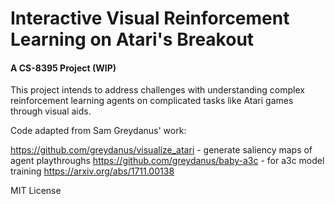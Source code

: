 # Interactive Visual Reinforcement Learning on Atari's Breakout
#### A CS-8395 Project (WIP)

This project intends to address challenges with understanding complex reinforcement learning agents on complicated tasks like Atari games through visual aids.  


Code adapted from Sam Greydanus' work:

https://github.com/greydanus/visualize_atari - generate saliency maps of agent playthroughs
https://github.com/greydanus/baby-a3c - for a3c model training 
https://arxiv.org/abs/1711.00138 


MIT License
